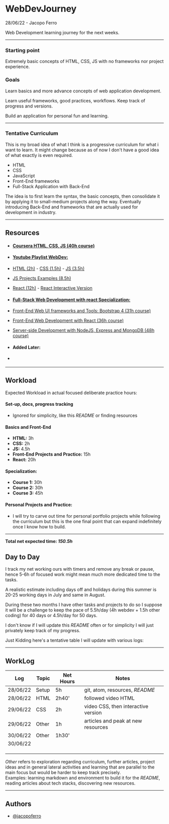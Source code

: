 
# WebDevJourney

28/06/22 - Jacopo Ferro

Web Development learning journey for the next weeks.

---

### Starting point
Extremely basic concepts of HTML, CSS, JS with no frameworks nor project experience.

### Goals
Learn basics and more advance concepts of web application development.

Learn useful frameworks, good practices, workflows. Keep track of progress and versions.

Build an application for personal fun and learning.

---

### Tentative Curriculum
This is my broad idea of what I think is a progressive curriculum for what i want to learn. It might change because as of now I don't have a good idea of what exactly is even required.
- HTML
- CSS
- JavaScript
- Front-End frameworks
- Full-Stack Application with Back-End

The idea is to first learn the syntax, the basic concepts, then consolidate it by applying it to small-medium projects
along the way. Eventually introducing Back-End and frameworks that are actually used for development in industry.

---


## Resources

 - #### [Coursera HTML, CSS, JS (40h course) ](https://www.coursera.org/learn/html-css-javascript-for-web-developers#syllabus)
 - #### [Youtube Playlist WebDev:](https://www.youtube.com/playlist?list=PLyD3aerR31f6ODmki7GYhaLhx_jLj6aFX)
 -  [HTML (2h)](https://www.youtube.com/watch?v=pQN-pnXPaVg&list=PLyD3aerR31f6ODmki7GYhaLhx_jLj6aFX) - [CSS (1.5h)](https://www.youtube.com/watch?v=ieTHC78giGQ&list=PLyD3aerR31f6ODmki7GYhaLhx_jLj6aFX)  - [JS (3.5h)](https://www.youtube.com/watch?v=PkZNo7MFNFg&list=PLyD3aerR31f6ODmki7GYhaLhx_jLj6aFX)
 -  [JS Projects Examples (8.5h)]( https://www.youtube.com/watch?v=3PHXvlpOkf4&list=PLyD3aerR31f6ODmki7GYhaLhx_jLj6aFX)
 -  [React (12h)](https://www.youtube.com/watch?v=bMknfKXIFA8&list=PLyD3aerR31f6ODmki7GYhaLhx_jLj6aFX) - [React Interactive Version](https://scrimba.com/learn/learnreact)
 - #### [Full-Stack Web Development with react Specialization:](https://www.coursera.org/specializations/full-stack-react#courses)
 - [Front-End Web UI frameworks and Tools: Bootstrap 4 (31h course)](https://www.coursera.org/learn/bootstrap-4?specialization=full-stack-react#syllabus)
 - [Front-End Web Development with React (36h course)](https://www.coursera.org/learn/front-end-react?specialization=full-stack-react#syllabus)
 - [Server-side Development with NodeJS, Express and MongoDB (48h course)](https://www.coursera.org/learn/server-side-nodejs?specialization=full-stack-react#syllabus)

 - #### Added Later:
 - []()

 ---


## Workload
Expected Workload in actual focused deliberate practice hours:

#### Set-up, docs, progress tracking
- Ignored for simplicity, like this *README* or finding resources

#### Basics and Front-End
- **HTML:** 3h
- **CSS:** 2h
- **JS:** 4.5h
- **Front-End Projects and Practice:** 15h
- **React:** 20h

#### Specialization:
- **Course 1:** 30h
- **Course 2:** 30h
- **Course 3:** 45h

#### Personal Projects and Practice:
- I will try to carve out time for personal portfolio projects while following the curriculum but this is the one final point that can expand indefinitely once I know how to build.


---


**Total net expected time: *150.5h***
## Day to Day

I track my net working ours with timers and remove any break or pause, hence
5-6h of focused work might mean much more dedicated time to the tasks.

A realistic estimate including days off and holidays during this summer is 20-25 working days in July and same in August.

During these two months I have other tasks and projects to do so I suppose it will be a challenge to keep the pace of
5.5h/day (4h webdev + 1.5h other coding) for 40 days or 4.5h/day for 50 days.

I don't know if I will update this *README* often or for simplicity I will just privately keep track of my progress.

Just Kidding here's a tentative table I will update with various logs:

---

## WorkLog

| Log      | Topic | Net Hours | Notes                               |
|----------|-------|-----------|-------------------------------------|
| 28/06/22 | Setup | 5h        | git, atom, resources, *README*      |
| 28/06/22 | HTML  | 2h40'     | followed video HTML                 |
| 29/06/22 | CSS   | 2h        | video CSS, then interactive version |
| 29/06/22 | Other | 1h        | articles and peak at new resources  |
| 30/06/22 | Other | 1h30'     |                                     |
| 30/06/22 |       |           |                                     |
|          |       |           |                                     |
|          |       |           |                                     |
|          |       |           |                                     |


*Other* refers to exploration regarding curriculum, further articles, project ideas and in general lateral activities and learning that are parallel to the main focus but would be harder to keep track precisely.  
Examples: learning markdown and environment to build it for the *README*, reading articles about tech stacks, discovering new resources.

---

## Authors

- [@jacopoferro](https://www.github.com/Ciacco99)
